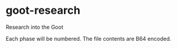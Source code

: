 # goot-research
Research into the Goot

Each phase will be numbered. The file contents are B64 encoded.

